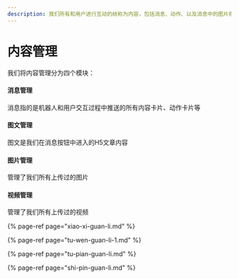 ```yaml
---
description: 我们所有和用户进行互动的统称为内容，包括消息、动作、以及消息中的图片视频等素材。因此对于运营人来说，内容管理模块就是管理您机器人的地方。
---
```


# 内容管理

我们将内容管理分为四个模块：

#### 消息管理

消息指的是机器人和用户交互过程中推送的所有内容卡片、动作卡片等

#### 图文管理

图文是我们在消息按钮中进入的H5文章内容

#### 图片管理

管理了我们所有上传过的图片

#### 视频管理

管理了我们所有上传过的视频

{% page-ref page="xiao-xi-guan-li.md" %}

{% page-ref page="tu-wen-guan-li-1.md" %}

{% page-ref page="tu-pian-guan-li.md" %}

{% page-ref page="shi-pin-guan-li.md" %}

